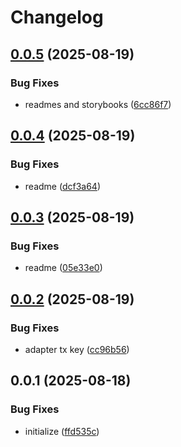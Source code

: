 # Changelog

## [0.0.5](https://github.com/TuwaIO/nova-uikit/compare/nova-transactions-v0.0.4...nova-transactions-v0.0.5) (2025-08-19)


### Bug Fixes

* readmes and storybooks ([6cc86f7](https://github.com/TuwaIO/nova-uikit/commit/6cc86f7fc807fb1e1cedda4ef5a1fc5efeef60f4))

## [0.0.4](https://github.com/TuwaIO/nova-uikit/compare/nova-transactions-v0.0.3...nova-transactions-v0.0.4) (2025-08-19)


### Bug Fixes

* readme ([dcf3a64](https://github.com/TuwaIO/nova-uikit/commit/dcf3a64f20898dc7000744c1a13042cd464d3cee))

## [0.0.3](https://github.com/TuwaIO/nova-uikit/compare/nova-transactions-v0.0.2...nova-transactions-v0.0.3) (2025-08-19)


### Bug Fixes

* readme ([05e33e0](https://github.com/TuwaIO/nova-uikit/commit/05e33e02ef1112b8c8802b8a68ec7d1923773fde))

## [0.0.2](https://github.com/TuwaIO/nova-uikit/compare/nova-transactions-v0.0.1...nova-transactions-v0.0.2) (2025-08-19)


### Bug Fixes

* adapter tx key ([cc96b56](https://github.com/TuwaIO/nova-uikit/commit/cc96b564ac61ab03e8993e11f4f373bae39d71bb))

## 0.0.1 (2025-08-18)


### Bug Fixes

* initialize ([ffd535c](https://github.com/TuwaIO/nova-uikit/commit/ffd535cc8963e0ff89fbb61ddef2e91f36c82ae5))
